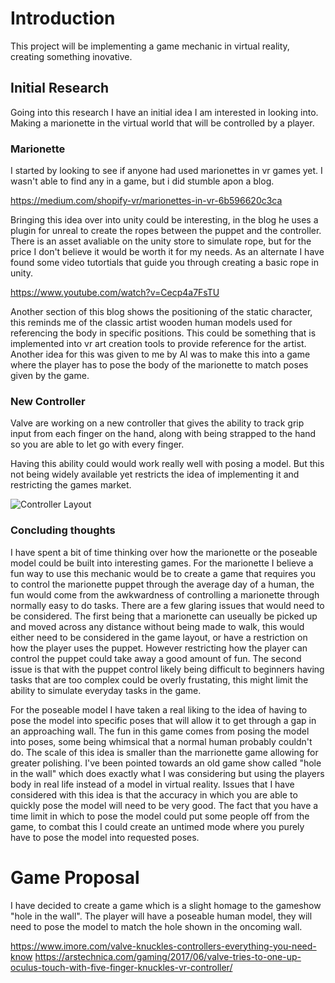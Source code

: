 # Introduction
This project will be implementing a game mechanic in virtual reality, creating something inovative.

## Initial Research
Going into this research I have an initial idea I am interested in looking into. Making a marionette in the virtual world that will be controlled by a player.

### Marionette
I started by looking to see if anyone had used marionettes in vr games yet. I wasn't able to find any in a game, but i did stumble apon a blog. 

https://medium.com/shopify-vr/marionettes-in-vr-6b596620c3ca

Bringing this idea over into unity could be interesting, in the blog he uses a plugin for unreal to create the ropes between the puppet and the controller. There is an asset avaliable on the unity store to simulate rope, but for the price I don't believe it would be worth it for my needs. 
As an alternate I have found some video tutortials that guide you through creating a basic rope in unity.

https://www.youtube.com/watch?v=Cecp4a7FsTU

Another section of this blog shows the positioning of the static character, this reminds me of the classic artist wooden human models used for referencing the body in specific positions.
This could be something that is implemented into vr art creation tools to provide reference for the artist.
Another idea for this was given to me by Al was to make this into a game where the player has to pose the body of the marionette to match poses given by the game.

### New Controller
Valve are working on a new controller that gives the ability to track grip input from each finger on the hand, along with being strapped to the hand so you are able to let go with every finger.

Having this ability could would work really well with posing a model. But this not being widely available yet restricts the idea of implementing it and restricting the games market. 

![Controller Layout](https://cdn.arstechnica.net/wp-content/uploads/2017/06/knuckles2.png)

### Concluding thoughts
I have spent a bit of time thinking over how the marionette or the poseable model could be built into interesting games.
For the marionette I believe a fun way to use this mechanic would be to create a game that requires you to control the marionette puppet through the average day of a human, the fun would come from the awkwardness of controlling a marionette through normally easy to do tasks. There are a few glaring issues that would need to be considered. The first being that a marionette can useually be picked up and moved across any distance without being made to walk, this would either need to be considered in the game layout, or have a restriction on how the player uses the puppet. However restricting how the player can control the puppet could take away a good amount of fun. The second issue is that with the puppet control likely being difficult to beginners having tasks that are too complex could be overly frustating, this might limit the ability to simulate everyday tasks in the game.

For the poseable model I have taken a real liking to the idea of having to pose the model into specific poses that will allow it to get through a gap in an approaching wall. The fun in this game comes from posing the model into poses, some being whimsical that a normal human probably couldn't do. The scale of this idea is smaller than the marrionette game allowing for greater polishing. I've been pointed towards an old game show called "hole in the wall" which does exactly what I was considering but using the players body in real life instead of a model in virtual reality. Issues that I have considered with this idea is that the accuracy in which you are able to quickly pose the model will need to be very good. The fact that you have a time limit in which to pose the model could put some people off from the game, to combat this I could create an untimed mode where you purely have to pose the model into requested poses.

# Game Proposal
I have decided to create a game which is a slight homage to the gameshow "hole in the wall". The player will have a poseable human model, they will need to pose the model to match the hole shown in the oncoming wall. 

https://www.imore.com/valve-knuckles-controllers-everything-you-need-know
https://arstechnica.com/gaming/2017/06/valve-tries-to-one-up-oculus-touch-with-five-finger-knuckles-vr-controller/
